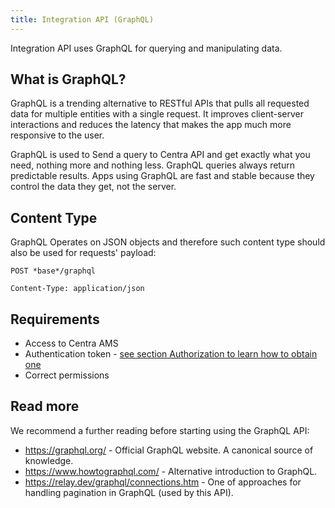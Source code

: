 ```yaml
---
title: Integration API (GraphQL)
---
```



Integration API uses GraphQL for querying and manipulating data.

## What is GraphQL?
GraphQL is a trending alternative to RESTful APIs that pulls
all requested data for multiple entities with a single request.
It improves client-server interactions and reduces the latency that makes the
app much more responsive to the user.

GraphQL is used to Send a query to Centra API and get exactly what you need,
nothing more and nothing less. GraphQL queries always return predictable results.
Apps using GraphQL are fast and stable because they control the data they get,
not the server.

## Content Type

GraphQL Operates on JSON objects and therefore such content type should also be
used for requests' payload:

```http
POST *base*/graphql

Content-Type: application/json
```

## Requirements
- Access to Centra AMS
- Authentication token - [see section Authorization to learn how to obtain one](https://docs.centra.com/api-references/graphql-integration-api/authorization#obtaining-access-token-via-ams)
- Correct permissions

## Read more

We recommend a further reading before starting using the GraphQL API:

- <a href="https://graphql.org" target="_blank">https://graphql.org/</a> - Official GraphQL website. A canonical source of knowledge.
- <a href="https://www.howtographql.com/" target="_blank">https://www.howtographql.com/</a> - Alternative introduction to GraphQL.
- <a href="https://relay.dev/graphql/connections.htm" target="_blank">https://relay.dev/graphql/connections.htm</a> - One of approaches for handling pagination in GraphQL (used by this API).
